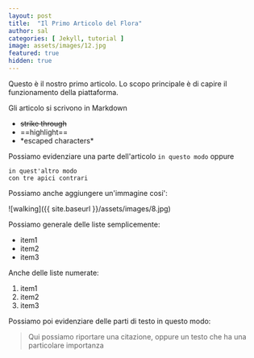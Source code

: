 ```yaml
---
layout: post
title:  "Il Primo Articolo del Flora"
author: sal
categories: [ Jekyll, tutorial ]
image: assets/images/12.jpg
featured: true
hidden: true
---
```


Questo è il nostro primo articolo. Lo scopo principale è di capire il funzionamento della piattaforma.

Gli articolo si scrivono in Markdown

+ ~~strike through~~
+ ==highlight==
+ \*escaped characters\*

Possiamo evidenziare una parte dell'articolo `in questo modo` oppure

```
in quest'altro modo
con tre apici contrari
```

Possiamo anche aggiungere un'immagine cosi':

![walking]({{ site.baseurl }}/assets/images/8.jpg)

Possiamo generale delle liste semplicemente:

+ item1
+ item2
+ item3

Anche delle liste numerate:


1. item1
2. item2
3. item3


Possiamo poi evidenziare delle parti di testo in questo modo:

> Qui possiamo riportare una citazione, oppure un testo che ha una particolare importanza
